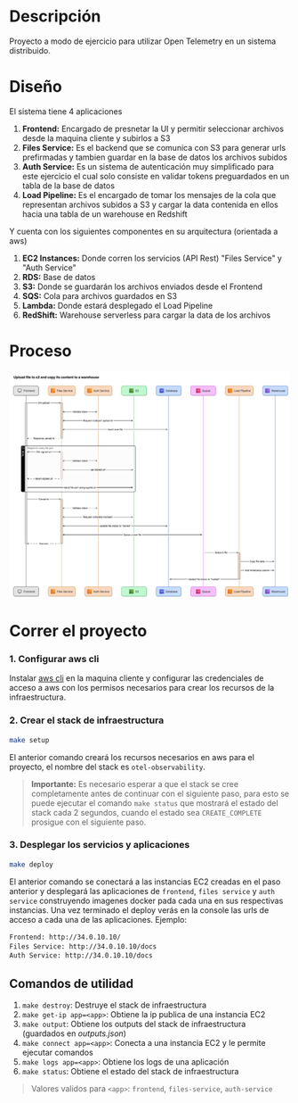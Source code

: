 # Descripción
Proyecto a modo de ejercicio para utilizar Open Telemetry en un sistema distribuido.

# Diseño
El sistema tiene 4 aplicaciones
1. **Frontend:** Encargado de presnetar la UI y permitir seleccionar archivos desde la maquina cliente y subirlos a S3
2. **Files Service:** Es el backend que se comunica con S3 para generar urls prefirmadas y tambien guardar en la base de datos los archivos subidos
3. **Auth Service:** Es un sistema de autenticación muy simplificado para este ejercicio el cual solo consiste en validar tokens preguardados en un tabla de la base de datos
4. **Load Pipeline:** Es el encargado de tomar los mensajes de la cola que representan archivos subidos a S3 y cargar la data contenida en ellos hacia una tabla de un warehouse en Redshift

Y cuenta con los siguientes componentes en su arquitectura (orientada a aws)
1. **EC2 Instances:** Donde corren los servicios (API Rest) "Files Service" y "Auth Service"
2. **RDS:** Base de datos
3. **S3:** Donde se guardarán los archivos enviados desde el Frontend
4. **SQS:** Cola para archivos guardados en S3
5. **Lambda:** Donde estará desplegado el Load Pipeline
6. **RedShift:** Warehouse serverless para cargar la data de los archivos

# Proceso

<img src="https://github.com/CrissAlvarezH/otel-observability/blob/main/docs/images/entire_process_diagram.png"/>


# Correr el proyecto

### 1. Configurar aws cli

Instalar [aws cli](https://aws.amazon.com/es/cli/) en la maquina cliente y configurar las credenciales de acceso a aws con los permisos necesarios para crear los recursos de la infraestructura.

### 2. Crear el stack de infraestructura

```bash
make setup
```

El anterior comando creará los recursos necesarios en aws para el proyecto, el nombre del stack es `otel-observability`.

> **Importante:**
> Es necesario esperar a que el stack se cree completamente antes de continuar con el siguiente paso, para esto se puede ejecutar el comando `make status` que mostrará el estado del stack cada 2 segundos, cuando el estado sea `CREATE_COMPLETE` prosigue con el siguiente paso.

### 3. Desplegar los servicios y aplicaciones
```bash
make deploy
```
El anterior comando se conectará a las instancias EC2 creadas en el paso anterior y desplegará las aplicaciones de `frontend`, `files service` y `auth service` construyendo imagenes docker pada cada una en sus respectivas instancias.
Una vez terminado el deploy verás en la console las urls de acceso a cada una de las aplicaciones.
Ejemplo:

```bash
Frontend: http://34.0.10.10/
Files Service: http://34.0.10.10/docs
Auth Service: http://34.0.10.10/docs
```

## Comandos de utilidad

1. `make destroy`: Destruye el stack de infraestructura
2. `make get-ip app=<app>`: Obtiene la ip publica de una instancia EC2
3. `make output`: Obtiene los outputs del stack de infraestructura (guardados en *outputs.json*)
4. `make connect app=<app>`: Conecta a una instancia EC2 y le permite ejecutar comandos
5. `make logs app=<app>`: Obtiene los logs de una aplicación
6. `make status`: Obtiene el estado del stack de infraestructura

> Valores validos para `<app>`: `frontend`, `files-service`, `auth-service`
